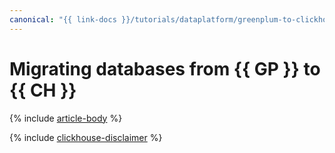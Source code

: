 ```yaml
---
canonical: "{{ link-docs }}/tutorials/dataplatform/greenplum-to-clickhouse"
---
```


# Migrating databases from {{ GP }} to {{ CH }}

{% include [article-body](../../_tutorials/dataplatform/greenplum-to-clickhouse.md) %}

{% include [clickhouse-disclaimer](../../_includes/clickhouse-disclaimer.md) %}
